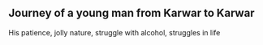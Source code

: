 
## Journey of a young man from Karwar to Karwar

His patience, jolly nature, struggle with alcohol, struggles in life